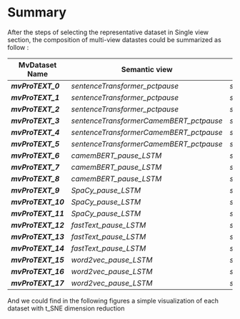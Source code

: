 # Summary
After the steps of selecting the representative dataset in Single view section, the composition of multi-view datastes could be summarized as follow :

| MvDataset Name        | Semantic view                           | Static view   | Linguistic view        |
| --------------------- | --------------------------------------- | ------------- | ---------------------- |
| **_mvProTEXT_0_**     | _sentenceTransformer_pctpause_          |  _statistic_  | _camemBERT_pause_LSTM_ |
| **_mvProTEXT_1_**     | _sentenceTransformer_pctpause_          |  _statistic_  | _fastText_pause_LSTM_  |
| **_mvProTEXT_2_**     | _sentenceTransformer_pctpause_          |  _statistic_  | _word2vec_pause_LSTM_  | 
| **_mvProTEXT_3_**     | _sentenceTransformerCamemBERT_pctpause_ |  _statistic_  | _camemBERT_pause_LSTM_ |
| **_mvProTEXT_4_**     | _sentenceTransformerCamemBERT_pctpause_ |  _statistic_  | _fastText_pause_LSTM_  |
| **_mvProTEXT_5_**     | _sentenceTransformerCamemBERT_pctpause_ |  _statistic_  | _word2vec_pause_LSTM_  | 
| **_mvProTEXT_6_**     | _camemBERT_pause_LSTM_                  |  _statistic_  | _camemBERT_pause_LSTM_ |
| **_mvProTEXT_7_**     | _camemBERT_pause_LSTM_                  |  _statistic_  | _fastText_pause_LSTM_  |
| **_mvProTEXT_8_**     | _camemBERT_pause_LSTM_                  |  _statistic_  | _word2vec_pause_LSTM_  | 
| **_mvProTEXT_9_**     | _SpaCy_pause_LSTM_                      |  _statistic_  | _camemBERT_pause_LSTM_ |
| **_mvProTEXT_10_**    | _SpaCy_pause_LSTM_                      |  _statistic_  | _fastText_pause_LSTM_  |
| **_mvProTEXT_11_**    | _SpaCy_pause_LSTM_                      |  _statistic_  | _word2vec_pause_LSTM_  | 
| **_mvProTEXT_12_**    | _fastText_pause_LSTM_                   |  _statistic_  | _camemBERT_pause_LSTM_ |
| **_mvProTEXT_13_**    | _fastText_pause_LSTM_                   |  _statistic_  | _fastText_pause_LSTM_  |
| **_mvProTEXT_14_**    | _fastText_pause_LSTM_                   |  _statistic_  | _word2vec_pause_LSTM_  | 
| **_mvProTEXT_15_**    | _word2vec_pause_LSTM_                   |  _statistic_  | _camemBERT_pause_LSTM_ |
| **_mvProTEXT_16_**    | _word2vec_pause_LSTM_                   |  _statistic_  | _fastText_pause_LSTM_  |
| **_mvProTEXT_17_**    | _word2vec_pause_LSTM_                   |  _statistic_  | _word2vec_pause_LSTM_  | 

And we could find in the following figures a simple visualization of each dataset with t_SNE dimension reduction 

